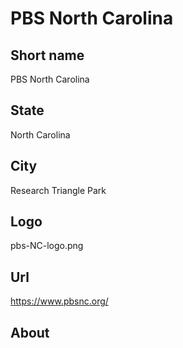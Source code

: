 # PBS North Carolina

## Short name

PBS North Carolina

## State

North Carolina

## City

Research Triangle Park

## Logo

pbs-NC-logo.png

## Url

https://www.pbsnc.org/

## About
